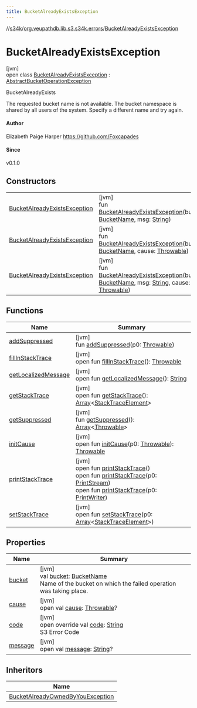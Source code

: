 ```yaml
---
title: BucketAlreadyExistsException
---
```

//[s34k](../../../index.html)/[org.veupathdb.lib.s3.s34k.errors](../index.html)/[BucketAlreadyExistsException](index.html)



# BucketAlreadyExistsException



[jvm]\
open class [BucketAlreadyExistsException](index.html) : [AbstractBucketOperationException](../-abstract-bucket-operation-exception/index.html)

BucketAlreadyExists



The requested bucket name is not available. The bucket namespace is shared by all users of the system. Specify a different name and try again.



#### Author



Elizabeth Paige Harper https://github.com/Foxcapades



#### Since



v0.1.0



## Constructors


| | |
|---|---|
| [BucketAlreadyExistsException](-bucket-already-exists-exception.html) | [jvm]<br>fun [BucketAlreadyExistsException](-bucket-already-exists-exception.html)(bucket: [BucketName](../../org.veupathdb.lib.s3.s34k.fields/-bucket-name/index.html), msg: [String](https://kotlinlang.org/api/latest/jvm/stdlib/kotlin/-string/index.html)) |
| [BucketAlreadyExistsException](-bucket-already-exists-exception.html) | [jvm]<br>fun [BucketAlreadyExistsException](-bucket-already-exists-exception.html)(bucket: [BucketName](../../org.veupathdb.lib.s3.s34k.fields/-bucket-name/index.html), cause: [Throwable](https://kotlinlang.org/api/latest/jvm/stdlib/kotlin/-throwable/index.html)) |
| [BucketAlreadyExistsException](-bucket-already-exists-exception.html) | [jvm]<br>fun [BucketAlreadyExistsException](-bucket-already-exists-exception.html)(bucket: [BucketName](../../org.veupathdb.lib.s3.s34k.fields/-bucket-name/index.html), msg: [String](https://kotlinlang.org/api/latest/jvm/stdlib/kotlin/-string/index.html), cause: [Throwable](https://kotlinlang.org/api/latest/jvm/stdlib/kotlin/-throwable/index.html)) |


## Functions


| Name | Summary |
|---|---|
| [addSuppressed](../../org.veupathdb.lib.s3.s34k.requests.object.directory/-directory-object-delete-error/index.html#282858770%2FFunctions%2F863300109) | [jvm]<br>fun [addSuppressed](../../org.veupathdb.lib.s3.s34k.requests.object.directory/-directory-object-delete-error/index.html#282858770%2FFunctions%2F863300109)(p0: [Throwable](https://kotlinlang.org/api/latest/jvm/stdlib/kotlin/-throwable/index.html)) |
| [fillInStackTrace](../../org.veupathdb.lib.s3.s34k.requests.object.directory/-directory-object-delete-error/index.html#-1102069925%2FFunctions%2F863300109) | [jvm]<br>open fun [fillInStackTrace](../../org.veupathdb.lib.s3.s34k.requests.object.directory/-directory-object-delete-error/index.html#-1102069925%2FFunctions%2F863300109)(): [Throwable](https://kotlinlang.org/api/latest/jvm/stdlib/kotlin/-throwable/index.html) |
| [getLocalizedMessage](../../org.veupathdb.lib.s3.s34k.requests.object.directory/-directory-object-delete-error/index.html#1043865560%2FFunctions%2F863300109) | [jvm]<br>open fun [getLocalizedMessage](../../org.veupathdb.lib.s3.s34k.requests.object.directory/-directory-object-delete-error/index.html#1043865560%2FFunctions%2F863300109)(): [String](https://kotlinlang.org/api/latest/jvm/stdlib/kotlin/-string/index.html) |
| [getStackTrace](../../org.veupathdb.lib.s3.s34k.requests.object.directory/-directory-object-delete-error/index.html#2050903719%2FFunctions%2F863300109) | [jvm]<br>open fun [getStackTrace](../../org.veupathdb.lib.s3.s34k.requests.object.directory/-directory-object-delete-error/index.html#2050903719%2FFunctions%2F863300109)(): [Array](https://kotlinlang.org/api/latest/jvm/stdlib/kotlin/-array/index.html)&lt;[StackTraceElement](https://docs.oracle.com/javase/8/docs/api/java/lang/StackTraceElement.html)&gt; |
| [getSuppressed](../../org.veupathdb.lib.s3.s34k.requests.object.directory/-directory-object-delete-error/index.html#672492560%2FFunctions%2F863300109) | [jvm]<br>fun [getSuppressed](../../org.veupathdb.lib.s3.s34k.requests.object.directory/-directory-object-delete-error/index.html#672492560%2FFunctions%2F863300109)(): [Array](https://kotlinlang.org/api/latest/jvm/stdlib/kotlin/-array/index.html)&lt;[Throwable](https://kotlinlang.org/api/latest/jvm/stdlib/kotlin/-throwable/index.html)&gt; |
| [initCause](../../org.veupathdb.lib.s3.s34k.requests.object.directory/-directory-object-delete-error/index.html#-418225042%2FFunctions%2F863300109) | [jvm]<br>open fun [initCause](../../org.veupathdb.lib.s3.s34k.requests.object.directory/-directory-object-delete-error/index.html#-418225042%2FFunctions%2F863300109)(p0: [Throwable](https://kotlinlang.org/api/latest/jvm/stdlib/kotlin/-throwable/index.html)): [Throwable](https://kotlinlang.org/api/latest/jvm/stdlib/kotlin/-throwable/index.html) |
| [printStackTrace](../../org.veupathdb.lib.s3.s34k.requests.object.directory/-directory-object-delete-error/index.html#-1769529168%2FFunctions%2F863300109) | [jvm]<br>open fun [printStackTrace](../../org.veupathdb.lib.s3.s34k.requests.object.directory/-directory-object-delete-error/index.html#-1769529168%2FFunctions%2F863300109)()<br>open fun [printStackTrace](../../org.veupathdb.lib.s3.s34k.requests.object.directory/-directory-object-delete-error/index.html#1841853697%2FFunctions%2F863300109)(p0: [PrintStream](https://docs.oracle.com/javase/8/docs/api/java/io/PrintStream.html))<br>open fun [printStackTrace](../../org.veupathdb.lib.s3.s34k.requests.object.directory/-directory-object-delete-error/index.html#1175535278%2FFunctions%2F863300109)(p0: [PrintWriter](https://docs.oracle.com/javase/8/docs/api/java/io/PrintWriter.html)) |
| [setStackTrace](../../org.veupathdb.lib.s3.s34k.requests.object.directory/-directory-object-delete-error/index.html#2135801318%2FFunctions%2F863300109) | [jvm]<br>open fun [setStackTrace](../../org.veupathdb.lib.s3.s34k.requests.object.directory/-directory-object-delete-error/index.html#2135801318%2FFunctions%2F863300109)(p0: [Array](https://kotlinlang.org/api/latest/jvm/stdlib/kotlin/-array/index.html)&lt;[StackTraceElement](https://docs.oracle.com/javase/8/docs/api/java/lang/StackTraceElement.html)&gt;) |


## Properties


| Name | Summary |
|---|---|
| [bucket](../-abstract-bucket-operation-exception/bucket.html) | [jvm]<br>val [bucket](../-abstract-bucket-operation-exception/bucket.html): [BucketName](../../org.veupathdb.lib.s3.s34k.fields/-bucket-name/index.html)<br>Name of the bucket on which the failed operation was taking place. |
| [cause](../../org.veupathdb.lib.s3.s34k.requests.object.directory/-directory-object-delete-error/index.html#-654012527%2FProperties%2F863300109) | [jvm]<br>open val [cause](../../org.veupathdb.lib.s3.s34k.requests.object.directory/-directory-object-delete-error/index.html#-654012527%2FProperties%2F863300109): [Throwable](https://kotlinlang.org/api/latest/jvm/stdlib/kotlin/-throwable/index.html)? |
| [code](code.html) | [jvm]<br>open override val [code](code.html): [String](https://kotlinlang.org/api/latest/jvm/stdlib/kotlin/-string/index.html)<br>S3 Error Code |
| [message](../../org.veupathdb.lib.s3.s34k.requests.object.directory/-directory-object-delete-error/index.html#1824300659%2FProperties%2F863300109) | [jvm]<br>open val [message](../../org.veupathdb.lib.s3.s34k.requests.object.directory/-directory-object-delete-error/index.html#1824300659%2FProperties%2F863300109): [String](https://kotlinlang.org/api/latest/jvm/stdlib/kotlin/-string/index.html)? |


## Inheritors


| Name |
|---|
| [BucketAlreadyOwnedByYouException](../-bucket-already-owned-by-you-exception/index.html) |

